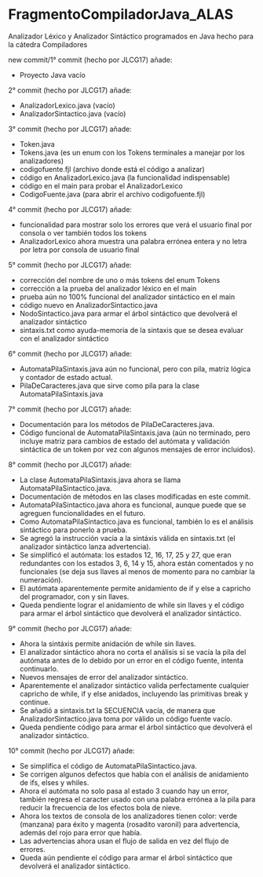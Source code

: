 FragmentoCompiladorJava_ALAS
============================

Analizador Léxico y Analizador Sintáctico programados en Java hecho para la cátedra Compiladores

new commit/1° commit (hecho por JLCG17) añade:
* Proyecto Java vacío

2° commit (hecho por JLCG17) añade:
* AnalizadorLexico.java (vacío)
* AnalizadorSintactico.java (vacío)

3° commit (hecho por JLCG17) añade:
* Token.java
* Tokens.java (es un enum con los Tokens terminales a manejar por los analizadores)
* codigofuente.fjl (archivo donde está el código a analizar)
* código en AnalizadorLexico.java (la funcionalidad indispensable)
* código en el main para probar el AnalizadorLexico
* CodigoFuente.java (para abrir el archivo codigofuente.fjl)

4° commit (hecho por JLCG17) añade:
* funcionalidad para mostrar solo los errores que verá el usuario final por consola o ver también todos los tokens
* AnalizadorLexico ahora muestra una palabra errónea entera y no letra por letra por consola de usuario final

5° commit (hecho por JLCG17) añade:
* corrección del nombre de uno o más tokens del enum Tokens
* corrección a la prueba del analizador léxico en el main
* prueba aún no 100% funcional del analizador sintáctico en el main
* código nuevo en AnalizadorSintactico.java
* NodoSintactico.java para armar el árbol sintáctico que devolverá el analizador sintáctico
* sintaxis.txt como ayuda-memoria de la sintaxis que se desea evaluar con el analizador sintáctico

6° commit (hecho por JLCG17) añade:
* AutomataPilaSintaxis.java aún no funcional, pero con pila, matriz lógica y contador de estado actual.
* PilaDeCaracteres.java que sirve como pila para la clase AutomataPilaSintaxis.java

7° commit (hecho por JLCG17) añade:
* Documentación para los métodos de PilaDeCaracteres.java.
* Código funcional de AutomataPilaSintaxis.java (aún no terminado, pero incluye matriz para cambios de estado del autómata y validación sintáctica de un token por vez con algunos mensajes de error incluidos).

8° commit (hecho por JLCG17) añade:
* La clase AutomataPilaSintaxis.java ahora se llama AutomataPilaSintactico.java.
* Documentación de métodos en las clases modificadas en este commit.
* AutomataPilaSintactico.java ahora es funcional, aunque puede que se agreguen funcionalidades en el futuro.
* Como AutomataPilaSintactico.java es funcional, también lo es el análisis sintáctico para ponerlo a prueba.
* Se agregó la instrucción vacía a la sintáxis válida en sintaxis.txt (el analizador sintáctico lanza advertencia).
* Se simplificó el autómata: los estados 12, 16, 17, 25 y 27, que eran redundantes con los estados 3, 6, 14 y 15, ahora están comentados y no funcionales (se deja sus llaves al menos de momento para no cambiar la numeración).
* El autómata aparentemente permite anidamiento de if y else a capricho del programador, con y sin llaves.
* Queda pendiente lograr el anidamiento de while sin llaves y el código para armar el árbol sintáctico que devolverá el analizador sintáctico.

9° commit (hecho por JLCG17) añade:
* Ahora la sintáxis permite anidación de while sin llaves.
* El analizador sintáctico ahora no corta el análisis si se vacía la pila del autómata antes de lo debido por un error en el código fuente, intenta continuarlo.
* Nuevos mensajes de error del analizador sintáctico.
* Aparentemente el analizador sintáctico valida perfectamente cualquier capricho de while, if y else anidados, incluyendo las primitivas break y continue.
* Se añadió a sintaxis.txt la SECUENCIA vacía, de manera que AnalizadorSintactico.java toma por válido un código fuente vacío.
* Queda pendiente código para armar el árbol sintáctico que devolverá el analizador sintáctico.

10° commit (hecho por JLCG17) añade:
* Se simplifica el código de AutomataPilaSintactico.java.
* Se corrigen algunos defectos que había con el análisis de anidamiento de ifs, elses y whiles.
* Ahora el autómata no solo pasa al estado 3 cuando hay un error, también regresa el caracter usado con una palabra errónea a la pila para reducir la frecuencia de los efectos bola de nieve.
* Ahora los textos de consola de los analizadores tienen color: verde (manzana) para éxito y magenta (rosadito varonil) para advertencia, además del rojo para error que había.
* Las advertencias ahora usan el flujo de salida en vez del flujo de errores.
* Queda aún pendiente el código para armar el árbol sintáctico que devolverá el analizador sintáctico.

